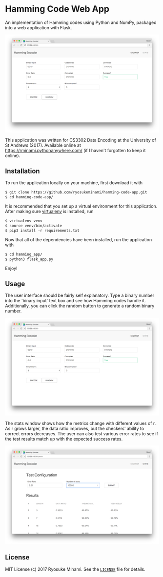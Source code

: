 # Hamming Code Web App

An implementation of Hamming codes using Python and NumPy, packaged into a web application with Flask. 

![encoder screenshot](images/encoder-screen.png)

This application was written for CS3302 Data Encoding at the University of St Andrews (2017). Available online at <https://rminami.pythonanywhere.com/> (if I haven't forgotten to keep it online).

## Installation

To run the application locally on your machine, first download it with 

```
$ git clone https://github.com/ryosukeminami/hamming-code-app.git
$ cd hamming-code-app/
```

It is recommended that you set up a virtual environment for this application. After making sure [virtualenv](https://virtualenv.pypa.io/) is installed, run

```
$ virtualenv venv
$ source venv/bin/activate
$ pip3 install -r requirements.txt
```

Now that all of the dependencies have been installed, run the application with

```
$ cd hamming_app/
$ python3 flask_app.py
```

Enjoy!

## Usage

The user interface should be fairly self explanatory. Type a binary number into the 'binary input' text box and see how Hamming codes handle it. Additionally, you can click the random button to generate a random binary number. 

![encoder screenshot](images/encoder-screen.png)

The stats window shows how the metrics change with different values of r. As r grows larger, the data ratio improves, but the checkers' ability to correct errors decreases. The user can also test various error rates to see if the test results match up with the expected success rates. 

![stats screenshot](images/stats-screen.png)

## License

MIT License (c) 2017 Ryosuke Minami. See the [`LICENSE`](./LICENSE) file for details.
